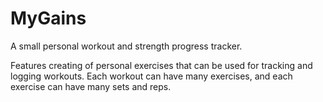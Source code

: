 # MyGains

A small personal workout and strength progress tracker.

Features creating of personal exercises that can be used for tracking and logging workouts. Each workout can have many exercises, and each exercise can have many sets and reps.